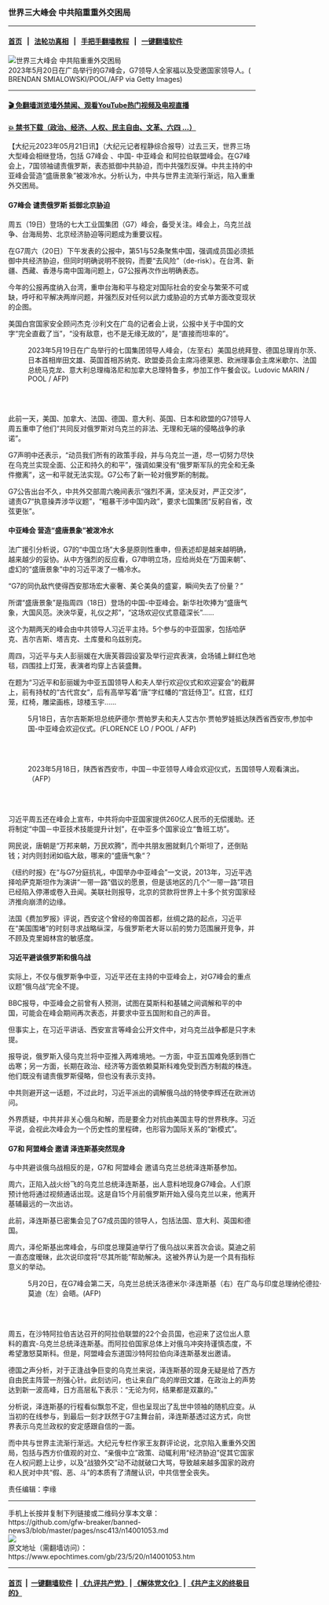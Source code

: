 ### 世界三大峰会 中共陷重重外交困局
------------------------

#### [首页](https://github.com/gfw-breaker/banned-news3/blob/master/README.md) &nbsp;&nbsp;|&nbsp;&nbsp; [法轮功真相](https://github.com/begood0513/basic/blob/master/README.md)  &nbsp;&nbsp;|&nbsp;&nbsp; [手把手翻墙教程](https://github.com/gfw-breaker/guides/wiki)  &nbsp;&nbsp;|&nbsp;&nbsp; [一键翻墙软件](https://github.com/gfw-breaker/nogfw/blob/master/README.md)  



<div><img alt="世界三大峰会 中共陷重重外交困局" class="attachment-djy_600_400 size-djy_600_400 wp-post-image" src="https://i.epochtimes.com/assets/uploads/2023/05/id14001068-GettyImages-1256342801-600x400.jpg"/>
<div class="caption">
 2023年5月20日在广岛举行的G7峰会，G7领导人全家福以及受邀国家领导人。( BRENDAN SMIALOWSKI/POOL/AFP via Getty Images)
</div></div><hr/>

#### [ 🎬  免翻墙浏览墙外禁闻、观看YouTube热门视频及电视直播](https://github.com/gfw-breaker/HelloWorld)

#### [ 💥  禁书下载（政治、经济、人权、民主自由、文革、六四 ...）](https://github.com/gfw-breaker/books/blob/master/README.md)

<div><p>
 【大纪元2023年05月21日讯】（大纪元记者程静综合报导）过去三天，世界三场大型峰会相继登场，包括
 <ok href="https://www.epochtimes.com/gb/tag/g7%E5%B3%B0%E4%BC%9A.html">
  G7峰会
 </ok>
 、中国-
 <ok href="https://www.epochtimes.com/gb/tag/%E4%B8%AD%E4%BA%9A%E5%B3%B0%E4%BC%9A.html">
  中亚峰会
 </ok>
 和阿拉伯联盟峰会。在G7峰会上，7国领袖谴责俄罗斯，表态抵御中共胁迫，而中共强烈反弹。中共主持的中亚峰会营造“盛唐景象”被泼冷水。分析认为，中共与世界主流渐行渐远，陷入重重外交困局。
</p>
<h4>
 <ok href="https://www.epochtimes.com/gb/tag/g7%E5%B3%B0%E4%BC%9A.html">
  G7峰会
 </ok>
 谴责俄罗斯 抵御北京胁迫
</h4>
<p>
 周五（19日）登场的七大工业国集团（G7）峰会，备受关注。峰会上，乌克兰战争、台海局势、北京经济胁迫等问题成为重要议程。
</p>
<p>
 在G7周六（20日）下午发表的公报中，第51与52条聚焦中国，强调成员国必须抵御中共经济胁迫，但同时明确说明不脱钩，而要“去风险”（de-risk）。在台湾、新疆、西藏、香港与南中国海问题上，G7公报再次作出明确表态。
</p>
<p>
 今年的公报再度纳入台湾，重申台海和平与稳定对国际社会的安全与繁荣不可或缺，呼吁和平解决两岸问题，并强烈反对任何以武力或胁迫的方式单方面改变现状的企图。
</p>
<p>
 美国白宫国家安全顾问杰克·沙利文在广岛的记者会上说，公报中关于中国的文字“完全直截了当”，“没有敌意，也不是无缘无故的”，是“直接而坦率的”。
</p>
<figure aria-describedby="caption-attachment-14001066" class="wp-caption aligncenter" id="attachment_14001066" style="width: 600px">
 <ok href="https://i.epochtimes.com/assets/uploads/2023/05/id14001066-000_33FJ3YX.jpg" target="_blank">
  <img alt="" class="size-large wp-image-14001066" src="https://i.epochtimes.com/assets/uploads/2023/05/id14001066-000_33FJ3YX-600x400.jpg"/>
 </ok>
 <br/><figcaption class="wp-caption-text" id="caption-attachment-14001066">
  2023年5月19日在广岛举行的七国集团领导人峰会，（左至右）美国总统拜登、德国总理肖尔茨、日本首相岸田文雄、英国首相苏纳克、欧盟委员会主席冯德莱恩、欧洲理事会主席米歇尔、法国总统马克龙、意大利总理梅洛尼和加拿大总理特鲁多，参加工作午餐会议。Ludovic MARIN / POOL / AFP)
 </figcaption><br/>
</figure><br/>
<p>
 此前一天，美国、加拿大、法国、德国、意大利、英国、日本和欧盟的G7领导人周五重申了他们“共同反对俄罗斯对乌克兰的非法、无理和无端的侵略战争的承诺”。
</p>
<p>
 G7声明中还表示，“动员我们所有的政策手段，并与乌克兰一道，尽一切努力尽快在乌克兰实现全面、公正和持久的和平”，强调如果没有“俄罗斯军队的完全和无条件撤离”，这一和平就无法实现。G7公布了新一轮对俄罗斯的制裁。
</p>
<p>
 G7公告出台不久，中共外交部周六晚间表示“强烈不满，坚决反对，严正交涉”，谴责G7“执意操弄涉华议题”，“粗暴干涉中国内政”，要求七国集团“反躬自省，改弦更张”。
</p>
<h4>
 <ok href="https://www.epochtimes.com/gb/tag/%E4%B8%AD%E4%BA%9A%E5%B3%B0%E4%BC%9A.html">
  中亚峰会
 </ok>
 营造“盛唐景象”被泼冷水
</h4>
<p>
 法广援引分析说，G7的“中国立场”大多是原则性重申，但表述却是越来越明确，越来越少的妥协。从中方强烈的反应看，G7申明立场，应给尚处在“万国来朝”、虚幻的“盛唐景象”中的习近平泼了一桶冷水。
</p>
<p>
 “G7的同仇敌忾使得西安那场宏大豪奢、美仑美奂的盛宴，瞬间失去了份量？”
</p>
<p>
 所谓“盛唐景象”是指周四（18日）登场的中国-中亚峰会。新华社吹捧为“盛唐气象，大国风范。泱泱华夏，礼仪之邦”，“这场欢迎仪式意蕴深长”……
</p>
<p>
 这个为期两天的峰会由中共领导人习近平主持。5个参与的中亚国家，包括哈萨克、吉尔吉斯、塔吉克、土库曼和乌兹别克。
</p>
<p>
 周四，习近平与夫人彭丽媛在大唐芙蓉园设宴及举行迎宾表演，会场铺上鲜红色地毯，四围挂上灯笼，表演者均穿上古装盛舞。
</p>
<p>
 在题为“习近平和彭丽媛为中亚五国领导人和夫人举行欢迎仪式和欢迎宴会”的截屏上，前有持杖的“古代宫女”，后有高举写着“唐”字红幡的“宫廷侍卫”。红宫，红灯笼，红椅，雕梁画栋，琼楼玉宇……
</p>
<figure aria-describedby="caption-attachment-14001069" class="wp-caption aligncenter" id="attachment_14001069" style="width: 600px">
 <ok href="https://i.epochtimes.com/assets/uploads/2023/05/id14001069-000_33FG3KR.jpg" target="_blank">
  <img alt="" class="size-large wp-image-14001069" src="https://i.epochtimes.com/assets/uploads/2023/05/id14001069-000_33FG3KR-600x442.jpg"/>
 </ok>
 <br/><figcaption class="wp-caption-text" id="caption-attachment-14001069">
  5月18日，吉尔吉斯斯坦总统萨德尔·贾帕罗夫和夫人艾古尔·贾帕罗娃抵达陕西省西安市,参加中国-中亚峰会欢迎仪式。(FLORENCE LO / POOL / AFP)
 </figcaption><br/>
</figure><br/>
<figure aria-describedby="caption-attachment-14001169" class="wp-caption aligncenter" id="attachment_14001169" style="width: 600px">
 <ok href="https://i.epochtimes.com/assets/uploads/2023/05/id14001169-000_33FG3DC.jpg" target="_blank">
  <img alt="" class="size-large wp-image-14001169" src="https://i.epochtimes.com/assets/uploads/2023/05/id14001169-000_33FG3DC-600x400.jpg"/>
 </ok>
 <br/><figcaption class="wp-caption-text" id="caption-attachment-14001169">
  2023年5月18日，陕西省西安市，中国－中亚领导人峰会欢迎仪式，五国领导人观看演出。（AFP）
 </figcaption><br/>
</figure><br/>
<p>
 习近平周五还在峰会上宣布，中共将向中亚国家提供260亿人民币的无偿援助。还将制定“中国－中亚技术技能提升计划”，在中亚多个国家设立“鲁班工坊”。
</p>
<p>
 网民说，唐朝是“万邦来朝，万民欢腾”，而中共朋友圈就剩几个斯坦了，还倒贴钱；对内则封闭如临大敌，哪来的“盛唐气象“？
</p>
<p>
 《纽约时报》在“与G7分庭抗礼，中国举办中亚峰会”一文说，2013年，习近平选择哈萨克斯坦作为演讲“一带一路”倡议的愿景，但是该地区的几个“一带一路”项目已经陷入停滞或卷入丑闻。美联社则报导，北京的贷款将世界上十多个贫穷国家经济推向崩溃的边缘。
</p>
<p>
 法国《费加罗报》评说，西安这个曾经的帝国首都，丝绸之路的起点，习近平在“美国围堵”的时刻寻求战略纵深，与俄罗斯老大哥以前的势力范围展开竞争，并不顾及克里姆林宫的敏感度。
</p>
<h4>
 习近平避谈俄罗斯和俄乌战
</h4>
<p>
 实际上，不仅与俄罗斯争中亚，习近平还在主持的中亚峰会上，对G7峰会的重点议题“俄乌战”完全不提。
</p>
<p>
 BBC报导，中亚峰会之前曾有人预测，试图在莫斯科和基辅之间调解和平的中国，可能会在峰会期间再次表态，并要求中亚五国附和自己的声音。
</p>
<p>
 但事实上，在习近平讲话、西安宣言等峰会公开文件中，对乌克兰战争都是只字未提。
</p>
<p>
 报导说，俄罗斯入侵乌克兰将中亚推入两难境地。一方面，中亚五国难免感到唇亡齿寒；另一方面，长期在政治、经济等方面依赖莫斯科难免受到西方制裁的株连。他们既没有谴责俄罗斯侵略，但也没有表示支持。
</p>
<p>
 中共则避开这一话题，不过此时，习近平派出的调解俄乌战的特使李辉还在欧洲访问。
</p>
<p>
 外界质疑，中共并非关心俄乌和解，而是要全力对抗由美国主导的世界秩序。习近平说，会视此次峰会为一个历史性的里程碑，也形容为国际关系的“新模式”。
</p>
<h4>
 G7和
 <ok href="https://www.epochtimes.com/gb/tag/%E9%98%BF%E7%9B%9F%E5%B3%B0%E4%BC%9A.html">
  阿盟峰会
 </ok>
 邀请 泽连斯基突然现身
</h4>
<p>
 与中共避谈俄乌战相反的是，G7和
 <ok href="https://www.epochtimes.com/gb/tag/%E9%98%BF%E7%9B%9F%E5%B3%B0%E4%BC%9A.html">
  阿盟峰会
 </ok>
 邀请乌克兰总统泽连斯基参加。
</p>
<p>
 周六，正陷入战火纷飞的乌克兰总统泽连斯基，出人意料地现身G7峰会。人们原预计他将通过视频通话出现。这是自15个月前俄罗斯开始入侵乌克兰以来，他离开基辅最远的一次出访。
</p>
<p>
 此前，泽连斯基已密集会见了G7成员国的领导人，包括法国、意大利、英国和德国。
</p>
<p>
 周六，泽伦斯基出席峰会，与印度总理莫迪举行了俄乌战以来首次会谈。莫迪之前一直态度暧昧，此次说印度将“尽其所能”帮助解决。这被外界认为是一个具有指标意义的举动。
</p>
<figure aria-describedby="caption-attachment-14001062" class="wp-caption aligncenter" id="attachment_14001062" style="width: 600px">
 <ok href="https://i.epochtimes.com/assets/uploads/2023/05/id14001062-33FM8HG.jpg" target="_blank">
  <img alt="" class="size-large wp-image-14001062" src="https://i.epochtimes.com/assets/uploads/2023/05/id14001062-33FM8HG-600x403.jpg"/>
 </ok>
 <br/><figcaption class="wp-caption-text" id="caption-attachment-14001062">
  5月20日，在G7峰会第二天，乌克兰总统沃洛德米尔·泽连斯基（右）在广岛与印度总理纳伦德拉·莫迪（左）会晤。(AFP)
 </figcaption><br/>
</figure><br/>
<p>
 周五，在沙特阿拉伯吉达召开的阿拉伯联盟的22个会员国，也迎来了这位出人意料的嘉宾-乌克兰总统泽连斯基。而阿拉伯国家总体上对俄乌冲突持谨慎态度，不希望激怒莫斯科。但是，阿盟峰会东道国沙特阿拉伯向泽连斯基发出邀请。
</p>
<p>
 德国之声分析，对于正逢战争巨变的乌克兰来说，泽连斯基的现身无疑是给了西方自由民主阵营一剂强心针。此刻访问，也让来自广岛的岸田文雄，在政治上的声势达到新一波高峰，日方高层私下表示：“无论为何，结果都是双赢的。”
</p>
<p>
 分析说，泽连斯基的行程看似飘忽不定，但也呈现出了乱世中领袖的随机应变。从当初的在线参与，到最后一刻才跃然于G7主舞台前，泽连斯基透过这方式，向世界表示乌克兰政权的安定感跟自信的一面。
</p>
<p>
 而中共与世界主流渐行渐远。大纪元专栏作家王友群评论说，北京陷入重重外交困局，包括与西方价值观的对立、“亲俄中立”政策、动辄利用“经济胁迫”促其它国家在人权问题上让步，以及“战狼外交”动不动就破口大骂，导致越来越多国家的政府和人民对中共“假、恶、斗”的本质有了清醒认识，中共信誉全丧失。
</p>
<p>
 责任编辑：李缘
</p>
</div>
<hr/>
手机上长按并复制下列链接或二维码分享本文章：<br/>
https://github.com/gfw-breaker/banned-news3/blob/master/pages/nsc413/n14001053.md <br/>
<a href='https://github.com/gfw-breaker/banned-news3/blob/master/pages/nsc413/n14001053.md'><img src='https://github.com/gfw-breaker/banned-news3/blob/master/pages/nsc413/n14001053.md.png'/></a> <br/>
原文地址（需翻墙访问）：https://www.epochtimes.com/gb/23/5/20/n14001053.htm


------------------------
#### [首页](https://github.com/gfw-breaker/banned-news3/blob/master/README.md) &nbsp;|&nbsp; [一键翻墙软件](https://github.com/gfw-breaker/nogfw/blob/master/README.md) &nbsp;| [《九评共产党》](https://github.com/gfw-breaker/9ping.md/blob/master/README.md#九评之一评共产党是什么) | [《解体党文化》](https://github.com/gfw-breaker/jtdwh.md/blob/master/README.md) | [《共产主义的终极目的》](https://github.com/gfw-breaker/gczydzjmd.md/blob/master/README.md)


<img src='http://gfw-breaker.win/banned-news3/pages/nsc413/n14001053.md' width='0px' height='0px'/>